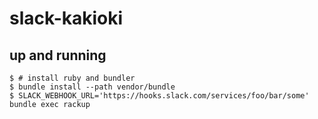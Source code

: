 # slack-kakioki

## up and running

```
$ # install ruby and bundler
$ bundle install --path vendor/bundle
$ SLACK_WEBHOOK_URL='https://hooks.slack.com/services/foo/bar/some' bundle exec rackup
```
